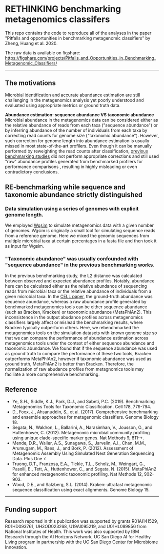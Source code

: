 # RETHINKING benchmarking metagenomics classifers

This repo contains the code to reproduce all of the analyses in the paper "Pitfalls and opportunities in benchmarking metagenomic classifiers" by Zheng, Huang et al. 2020.

The raw data is available on figshare: https://figshare.com/projects/Pitfalls_and_Opportunities_in_Benchmarking_Metagenomic_Classifiers/

***
## The motivations
Microbial identification and accurate abundance estimation are still challenging in the metagenomics analysis yet poorly understood and evaluated using appropriate metrics or ground truth data. 

**Abundance estimation: sequence abundance VS taxonomic abundance** Microbial abundance in the metagenomics data can be considered either as the relative abundance of reads from each taxa ("sequence abundance") or by inferring abundance of the number of individuals from each taxa by correcting read counts for genome size ("taxonomic abundance"). However, such correction for genome length into abundance estimation is usually missed in most state-of-the-art profilers. Even though it can be manually performed by reweighting the read counts after classification, [previous benchmarking studies](https://www.sciencedirect.com/science/article/pii/S0092867419307755) did not perform appropriate corrections and still used "raw" abundance profiles generated from benchmarked profilers for performance comparisons , resulting in highly misleading or even contradictory conclusions.


## RE-benchmarking while sequence and taxonomic abundance strictly distinguished
### Data simulation using a series of genomes with explicit genome length.
We employed [Wgsim](https://github.com/lh3/wgsim) to simulate metagenomics data with a given number of genomes.
Wgsim is originally a small tool for simulating sequence reads from a reference genome. Here we mixed the genomic sequences from multiple microbial taxa at certain percentages in a fasta file and then took it as input for Wgsim.

### "Taxonomic abundance" was usually confounded with "sequence abundance" in the previous benchmarking works.
In the previous benchmarking study, the L2 distance was calculated between observed and expected abundance profiles. Notably, abundance here can be calculated either as the relative abundance of sequencing reads from microbial taxa or the relative abundance of individuals from a given microbial taxa. In the [CELL paper](https://www.sciencedirect.com/science/article/pii/S0092867419307755), the ground-truth abundance was sequence abundance, whereas a raw abundance profile generated by benchmarked metagenomics tools can be either sequence abundance (such as Bracken, Kracken) or taxonomic abundance (MetaPhlAn2). This inconsistence in the output abudance profiles across metagenomics classifiers largely affect or mislead the benchmarking results, where Bracken typically outperform others.
Here, we rebenchmarked the metagenomics tools on the simulation datasets with known genome size so that we can compare the performance of abundance estimation across metagenomics tools under the context of either sequence abundance and taxonomic abundance. We found that if the sequence abundance was used as ground truth to compare the performance of these two tools, Bracken outperforms MetaPhlAn2, however if taxonomic abundance was used as ground truth, MetaPhlAn2 is better than Bracken. Therefore, the normalization of raw abudance profiles from metagnomics tools may faciliate a more comprehensive benchmarking.

## Reference
* Ye, S.H., Siddle, K.J., Park, D.J., and Sabeti, P.C. (2019). Benchmarking Metagenomics Tools for Taxonomic Classification. Cell 178, 779-794.
* D., Foox, J., Ahsanuddin, S., et al. (2017). Comprehensive benchmarking and ensemble approaches for metagenomic classifiers. Genome Biology 18.
* Segata, N., Waldron, L., Ballarini, A., Narasimhan, V., Jousson, O., and Huttenhower, C. (2012). Metagenomic microbial community profiling using unique clade-specific marker genes. Nat Methods 9, 811-+.
* Mende, D.R., Waller, A.S., Sunagawa, S., Jarvelin, A.I., Chan, M.M., Arumugam, M., Raes, J., and Bork, P. (2012). Assessment of Metagenomic Assembly Using Simulated Next Generation Sequencing Data. Plos One 7.
* Truong, D.T., Franzosa, E.A., Tickle, T.L., Scholz, M., Weingart, G., Pasolli, E., Tett, A., Huttenhower, C., and Segata, N. (2015). MetaPhlAn2 for enhanced metagenomic taxonomic profiling. Nat Methods 12, 902-903.
* Wood, D.E., and Salzberg, S.L. (2014). Kraken: ultrafast metagenomic sequence classification using exact alignments. Genome Biology 15.

***
## Funding support
Research reported in this publication was supported by grants R01AI141529, R01HD093761, UH3OD023268, U19AI095219, and U01HL089856 from National Institutes of Health. This work was also supported by IBM Research through the AI Horizons Network, UC San Diego AI for Healthy Living program in partnership with the UC San Diego Center for Microbiome Innovation.

